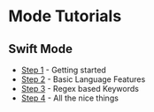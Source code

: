 # Mode Tutorials

## Swift Mode

* [Step 1](SwiftModeStep1) - Getting started
* [Step 2](SwiftModeStep2) - Basic Language Features
* [Step 3](SwiftModeStep3) - Regex based Keywords
* [Step 4](SwiftModeStep4) - All the nice things

